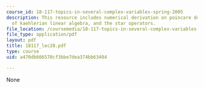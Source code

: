 ```yaml
---
course_id: 18-117-topics-in-several-complex-variables-spring-2005
description: This resource includes numerical derivation on poincare duality, a review
  of kaehlerian linear algebra, and the star operators.
file_location: /coursemedia/18-117-topics-in-several-complex-variables-spring-2005/a470db666570cf3bbe7dea374bb63494_18117_lec28.pdf
file_type: application/pdf
layout: pdf
title: 18117_lec28.pdf
type: course
uid: a470db666570cf3bbe7dea374bb63494

---
```

None